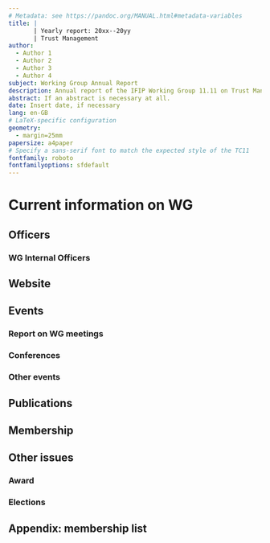 ```yaml
---
# Metadata: see https://pandoc.org/MANUAL.html#metadata-variables
title: |
       | Yearly report: 20xx--20yy
       | Trust Management
author:
  - Author 1
  - Author 2
  - Author 3
  - Author 4
subject: Working Group Annual Report
description: Annual report of the IFIP Working Group 11.11 on Trust Management
abstract: If an abstract is necessary at all.
date: Insert date, if necessary
lang: en-GB
# LaTeX-specific configuration
geometry:
  - margin=25mm
papersize: a4paper
# Specify a sans-serif font to match the expected style of the TC11
fontfamily: roboto  
fontfamilyoptions: sfdefault
---
```


# Current information on WG

## Officers
### WG Internal Officers

## Website

## Events

### Report on WG meetings

### Conferences

### Other events

## Publications

## Membership

## Other issues

### Award

### Elections

## Appendix: membership list
